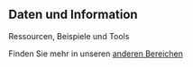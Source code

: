 ## Daten und Information

Ressourcen, Beispiele und Tools

Finden Sie mehr in unseren [anderen Bereichen](other.md)